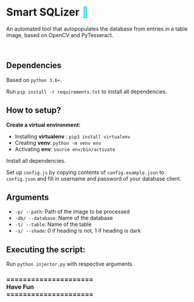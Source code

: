 <h1><b>Smart SQLizer <span style="color:#22d8dd ">&#129302;</span> </b></h1>

<p>
    An automated tool that autopopulates the database from entries in a table image, based on OpenCV and PyTesseract.
</p>
<br>
<h2>Dependencies</h2>
<p>Based on <code>python 3.6+</code>.</p>
<p>Run <code>pip install -r requirements.txt</code> to install all dependencies.</p>
<h2>How to setup?</h2>
<p><b>Create a virtual environment:</b></p>
<ul>
    <li>Installing <b>virtualenv</b> : <code>pip3 install virtualenv</code>
    </li>
    <li>Creating <b>venv</b>: <code>python -m venv env</code></li>
    <li>Activating <b>env</b>: <code>source env/bin/activate</code></li>
</ul>
<p>Install all dependencies.</p>
<p>Set up <code>config.js</code> by copying contents of <code>config.example.json</code> to <code>config.json</code> and fill in username and password of your database client.</p>

<h2>Arguments</h2>
<ul>
    <li><code>-p/ --path</code>: Path of the image to be processed</li>
    <li><code>-db/ --database</code>: Name of the database</li>
    <li><code>-t/ --table</code>: Name of the table</li>
    <li><code>-s/ --shade</code>: 0 if heading is not, 1 if heading is dark</li>
</ul>
<h2>Executing the script:</h2>
<p>Run <code>python injector.py</code> with respective arguments.</p>

<h3>=====================<br>Have Fun <br>=====================</h3>
